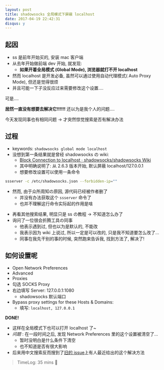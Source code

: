```yaml
---
layout: post
title: shadowsocks 全局模式下屏蔽 localhost
date: 2017-04-19 22:42:31
disqus: y
---
```


## 起因
- ss 是前年开始买的, 安装 mac 客户端
- 从去年开始做前端 dev 开始, 就发现:
  + **如果开着全局模式 (Global Mode), 浏览器就打不开 localhost**
- 然而 localhost 是开发必备, 虽然可以通过使用自动代理模式( Auto Proxy Mode), 但还是觉得很烦
- 并且可能一下子没反应过来需要修改这个设置....

可是....

**居然一直没有想要去解决它!!!!!!**
还以为是我个人的问题....

今天发现同事也有相同问题 -> 才突然惊觉搜索是否有解决办法

## 过程
- keywords: `shadowsocks global mode localhost`
- 没想到第一条结果就是曾经 shadowsocks の wiki: 
  + [Block Connection to localhost · shadowsocks/shadowsocks Wiki](https://github.com/shadowsocks/shadowsocks/wiki/Block-Connection-to-localhost)
  + 其中明确说明了: 从 2.6.3 版本开始, 默认屏蔽 localhost/127.0.0.1
  + 想要修改设置可以使用一条命令
```sh
ssserver -c /etc/shadowsocks.json --forbidden-ip=""
```
  + 然而, 由于众所周知の原因, 源代码已经被作者删了
    * 并没有办法获取这个 `ssserver` 命令了
    * 也并不理解这行命令实际起的作用是啥
- 再看其他搜索结果, 明显只是 ss の教程 -> 不知道怎么办了
- 询问了一位很会折腾工具の同事
  - 他表示遇到过, 但也以为是默认的, 不能改
  - 我表示因为 wiki 上说过, 所以一定是可以改的, 只是我不知道要怎么改了...
  - 同事在我先干别的事的时候, 突然跑来告诉我, 找到方法了, 解决了!

## 如何设置呢
- Open Network Preferences
- Advanced
- Proxies
- 勾选 SOCKS Proxy
- 右边填写 Server: 127.0.0.1:1080
  + shadowsocks 默认端口
- Bypass proxy settings for these Hosts & Domains:
  - 填写: `localhost, 127.0.0.1`

**DONE!**

- 这样在全局模式下也可以打开 localhost 了~
- *问题* : 在一段时间之后, 发现 Network Preferences 里的这个设置被清空了...
  + 暂时没明白是什么条件下清空
  + 也不知道是否有很大影响
- 后来用中文搜索反而搜到了[旧的 issue](https://github.com/shadowsocks/shadowsocks-windows/issues/385)上有人最近给出的这个解决方法


> TimeLog: 35 mins 🖖